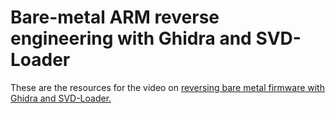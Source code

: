 # Bare-metal ARM reverse engineering with Ghidra and SVD-Loader

These are the resources for the video on [reversing bare metal firmware with Ghidra and SVD-Loader.](https://www.youtube.com/watch?v=q4CxE5P6RUE)
